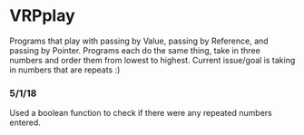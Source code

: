 # VRPplay
Programs that play with passing by Value, passing by Reference, and passing by Pointer.
Programs each do the same thing, take in three numbers and order them from lowest to highest.
Current issue/goal is taking in numbers that are repeats :) 

### 5/1/18 
Used a boolean function to check if there were any repeated numbers entered. 
